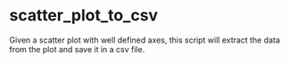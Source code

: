 # scatter_plot_to_csv
Given a scatter plot with well defined axes, this script will extract the data from the plot and save it in a csv file.

